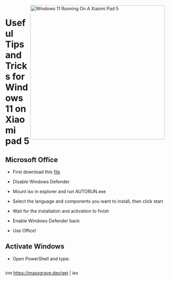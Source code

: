 <img align="right" src="https://raw.githubusercontent.com/erdilS/Port-Windows-11-Xiaomi-Pad-5/main/nabu.png" width="425" alt="Windows 11 Running On A Xiaomi Pad 5">

# Useful Tips and Tricks for Windows 11 on Xiaomi pad 5

## Microsoft Office

- First download this [file](https://drive.google.com/file/d/1st8xVpxtJbe2GVTEZrC_RNumKllR97Hp/view?usp=sharing)
  
- Disable Windows Defender
  
- Mount iso in explorer and run AUTORUN.exe
  
- Select the language and components you want to install, then click start 
  
- Wait for the installation and activation to finish

- Enable Windows Defender back

- Use Office!

 ## Activate Windows

- Open PowerShell and type: 

  ```cmd
irm https://massgrave.dev/get | iex 
```

